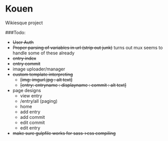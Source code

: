 # Kouen

Wikiesque project


###Todo:

- ~~User Auth~~
- ~~Proper parsing of variables in url (strip out junk)~~ turns out mux seems to handle some of these already
- ~~entry index~~
- ~~entry commit~~
- image uploader/manager
- ~~custom template interpreting~~
  - ~~[img: imgurl.jpg : alt text]~~
  - ~~[entry: entryname : displayname : commit : alt text]~~
- page designs
  - view entry
  - /entry/all (paging)
  - home
  - add entry
  - add commit
  - edit commit
  - edit entry
- ~~make sure gulpfile works for sass->css compiling~~